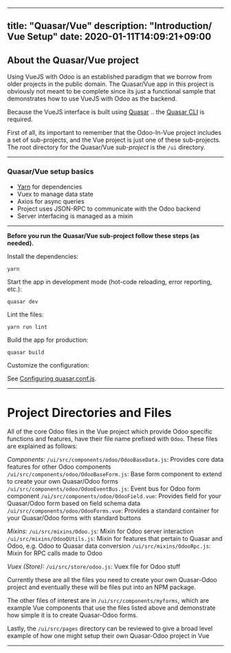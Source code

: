 
---
title: "Quasar/Vue"
description: "Introduction/ Vue Setup"
date: 2020-01-11T14:09:21+09:00
---

## About the Quasar/Vue project

Using VueJS with Odoo is an established paradigm that we borrow from older projects in the public domain. The Quasar/Vue
app in this project is obviously not meant to be complete since its just a functional sample that demonstrates how to
use VueJS with Odoo as the backend.

Because the VueJS interface is built using [Quasar](https://quasar.dev) .. the [Quasar CLI](https://quasar.dev/start/quasar-cli)
is required.

First of all, its important to remember that the Odoo-In-Vue project includes a set of sub-projects, and the Vue project
is just one of these sub-projects. The root directory for the Quasar/Vue *sub-project* is the `/ui` directory.

---

### Quasar/Vue setup basics

 - [Yarn](https://classic.yarnpkg.com/en/docs/install/#debian-stable) for dependencies
 - Vuex to manage data state
 - Axios for async queries
 - Project uses JSON-RPC to communicate with the Odoo backend
 - Server interfacing is managed as a mixin

---
**Before you run the Quasar/Vue sub-project follow these steps (as needed).**

Install the dependencies:

`yarn`

Start the app in development mode (hot-code reloading, error reporting, etc.):

`quasar dev`

Lint the files:

`yarn run lint`

Build the app for production:

`quasar build`

Customize the configuration:

See [Configuring quasar.conf.js](https://quasar.dev/quasar-cli/quasar-conf-js).

---

# Project Directories and Files

All of the core Odoo files in the Vue project which provide Odoo specific functions and features, have their file name
prefixed with `Odoo`. These files are explained as follows:

*Components:*
`/ui/src/components/odoo/OdooBaseData.js`: Provides core data features for other Odoo components
`/ui/src/components/odoo/OdooBaseForm.js`: Base form component to extend to create your own Quasar/Odoo forms
`/ui/src/components/odoo/OdooEventBus.js`: Event bus for Odoo form component
`/ui/src/components/odoo/OdooField.vue`: Provides field for your Quasar/Odoo form based on field schema data
`/ui/src/components/odoo/OdooForms.vue`: Provides a standard container for your Quasar/Odoo forms with standard buttons

*Mixins:*
`/ui/src/mixins/Odoo.js`: Mixin for Odoo server interaction
`/ui/src/mixins/OdooQUtils.js`: Mixin for features that pertain to Quasar and Odoo, e.g. Odoo to Quasar data conversion
`/ui/src/mixins/OdooRpc.js`: Mixin for RPC calls made to Odoo

*Vuex (Store):*
`/ui/src/store/odoo.js`: Vuex file for Odoo stuff

Currently these are all the files you need to create your own Quasar-Odoo project and eventually these will be files put
into an NPM package.

The other files of interest are in `/ui/src/components/myforms`, which are example Vue components that use the files
listed above and demonstrate how simple it is to create Quasar-Odoo forms.

Lastly, the `/ui/src/pages` directory can be reviewed to give a broad level example of how one might setup their own
Quasar-Odoo project in Vue

---
